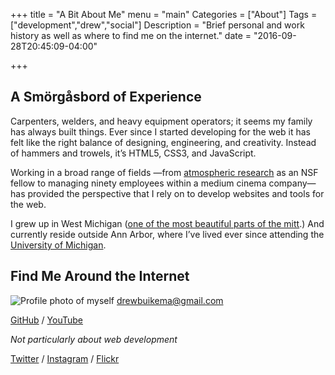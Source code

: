 +++
title = "A Bit About Me"
menu = "main"
Categories = ["About"]
Tags = ["development","drew","social"]
Description = "Brief personal and work history as well as where to find me on the internet."
date = "2016-09-28T20:45:09-04:00"

+++

## A Smörgåsbord of Experience

Carpenters, welders, and heavy equipment operators; it seems my family has always built things. Ever since I started developing for the web it has felt like the right balance of designing, engineering, and creativity. Instead of hammers and trowels, it’s HTML5, CSS3, and JavaScript.

Working in a broad range of fields —from [atmospheric research](../post/archives) as an NSF fellow to managing ninety employees within a medium cinema company— has provided the perspective that I rely on to develop websites and tools for the web.

I grew up in West Michigan ([one of the most beautiful parts of the mitt](https://www.flickr.com/photos/drewbuikema/28149708346/in/dateposted-public).) And currently reside outside Ann Arbor, where I’ve lived ever since attending the [University of Michigan](http://lsa.umich.edu).

## Find Me Around the Internet

![Profile photo of myself](https://avatars0.githubusercontent.com/u/2433758?v=3&s=200)
[drewbuikema@gmail.com](mailto:drewbuikema@gmail.com)

[GitHub](https://github.com/swimmies4icarus) / [YouTube](https://youtube.com/drewbuikema)

*Not particularly about web development*

[Twitter](https://twitter.com/drewbuikema) / [Instagram](https://instagram.com/drewbuikema) / [Flickr](https://www.flickr.com/photos/77434949@N02/)